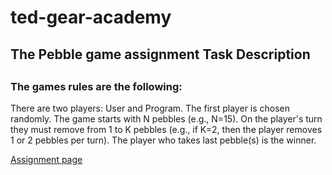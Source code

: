 # ted-gear-academy
## The Pebble game assignment Task Description
##
### The games rules are the following:

   There are two players: User and Program. The first player is chosen randomly.
   The game starts with N pebbles (e.g., N=15).
   On the player's turn they must remove from 1 to K pebbles 
   (e.g., if K=2, then the player removes 1 or 2 pebbles per turn).
   The player who takes last pebble(s) is the winner.

[Assignment page](https://academy.gear.foundation/courses/take/basic_course/assignments/52492821-exam)
